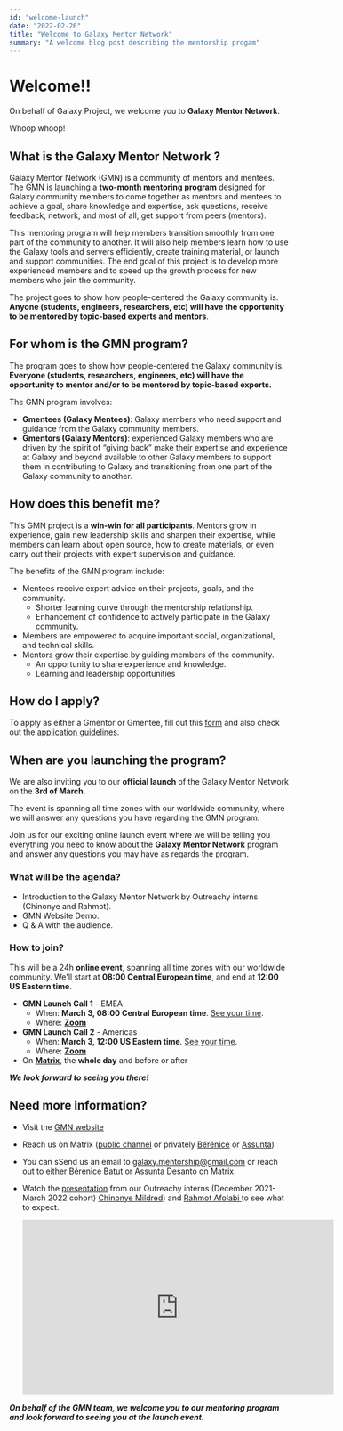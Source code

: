 ```yaml
---
id: "welcome-launch"
date: "2022-02-26"
title: "Welcome to Galaxy Mentor Network"
summary: "A welcome blog post describing the mentorship progam"
---
```


# Welcome!!

On behalf of Galaxy Project, we welcome you to **Galaxy Mentor Network**.

Whoop whoop!
## What is the Galaxy Mentor Network ?

Galaxy Mentor Network (GMN) is a community of mentors and mentees. The GMN is launching a **two-month mentoring program** designed for Galaxy community members to come together as mentors and mentees to achieve a goal, share knowledge and expertise, ask questions, receive feedback, network, and most of all, get support from peers (mentors).

<!-- The image is not rendering: ![Image showing the program timeline](./images/Program_timeline.svg)-->

This mentoring program will help members transition smoothly from one part of the community to another. It will also help members learn how to use the Galaxy tools and servers efficiently, create training material, or launch and support communities. The end goal of this project is to develop more experienced members and to speed up the growth process for new members who join the community.

The project goes to show how people-centered the Galaxy community is. **Anyone (students, engineers, researchers, etc) will have the opportunity to be mentored by topic-based experts and mentors**.
## For whom is the GMN program?

The program goes to show how people-centered the Galaxy community is. **Everyone (students,  researchers, engineers, etc) will have the opportunity to mentor and/or to be mentored by topic-based experts.**

The GMN program involves:
- **Gmentees (Galaxy Mentees)**: Galaxy members who need support and guidance from the Galaxy community members.
- **Gmentors (Galaxy Mentors)**: experienced Galaxy members who are driven by the spirit of “giving back” make their expertise and experience at Galaxy and beyond available to other Galaxy members to support them in contributing to Galaxy and transitioning from one part of the Galaxy community to another.

## How does this benefit me?

This GMN project is a **win-win for all participants**. Mentors grow in experience, gain new leadership skills and sharpen their expertise, while members can learn about open source, how to create materials, or even carry out their projects with expert supervision and guidance.

The benefits of the GMN program include:
- Mentees receive expert advice on their projects, goals, and the community.
   - Shorter learning curve through the mentorship relationship.
   - Enhancement of confidence to actively participate in the Galaxy community.
- Members are empowered to acquire important social, organizational, and technical skills.
- Mentors grow their expertise by guiding members of the community.
   - An opportunity to share experience and knowledge.
  - Learning and leadership opportunities

## How do I apply?

To apply as either a Gmentor or Gmentee, fill out this [form](https://forms.gle/nS5v8FYF7EpHwhKJ9) and also check out the [application guidelines](/application/).

## When are you launching the program?

We are also inviting you to our **official launch** of the Galaxy Mentor Network on the **3rd of March**.

The event is spanning all time zones with our worldwide community, where we will answer any questions you have regarding the GMN program. 

Join us for our exciting online launch event where we will be telling you everything you need to know about the **Galaxy Mentor Network** program and answer any questions you may have as regards the program.

### What will be the agenda?

- Introduction to the Galaxy Mentor Network by Outreachy interns (Chinonye and Rahmot).
- GMN Website Demo.
- Q & A with the audience.

### How to join? 

This will be a 24h **online event**, spanning all time zones with our worldwide community. We'll start at **08:00 Central European time**, and end at **12:00 US Eastern time**.

- **GMN Launch Call 1** - EMEA
  - <i class="fab fa-calendar"></i> When: **March 3, 08:00 Central European time**. [See your time](https://www.timeanddate.com/worldclock/fixedtime.html?msg=GMN+Launch+Call+1+-+EMEA&iso=20220303T08&p1=980&am=30).
  - <i class="fab fa-map"></i> Where: [**Zoom**](https://psu.zoom.us/j/95492229656?pwd=MUhxQU9maWtDVWRzOVpJNkoySVh2dz09)
- **GMN Launch Call 2** - Americas
  - <i class="fab fa-calendar"></i> When: **March 3, 12:00 US Eastern time**. [See your time](https://psu.zoom.us/j/95492229656?pwd=MUhxQU9maWtDVWRzOVpJNkoySVh2dz09).
  - <i class="fab fa-map"></i> Where: [**Zoom**](https://psu.zoom.us/j/98259853922?pwd=eTNQR2ZUcjJSSmZDcXBXYzE1YjlPUT09)
- On [**Matrix**](https://matrix.to/#/#gmn-lobby:matrix.org), the **whole day** and before or after

***We look forward to seeing you there!***

## Need more information?

- <i class="fab fa-hand-point-right"></i>Visit the [GMN website](/)
- <i class="fab fa-comments"></i> Reach us on Matrix ([public channel](https://matrix.to/#/#gmn-lobby:matrix.org) or privately [Bérénice](https://matrix.to/#/@bebatut:matrix.org) or [Assunta](https://matrix.to/#/@assuntad23:matrix.org))
- <i class="fab fa-envelope"></i> You can sSend us an email to [galaxy.mentorship@gmail.com](mailto:galaxy.mentorship@gmail.com) or reach out to either Bérénice Batut or Assunta Desanto on Matrix.
- <i class="fab fa-file-video"></i> Watch the [presentation](https://www.youtube.com/embed/w5PbI0lJGZc) from our Outreachy  interns (December 2021-March 2022 cohort) [Chinonye Mildred](https://github.com/Chinonyemildred)) and [Rahmot Afolabi ](https://github.com/rahmot)to see what to expect.

    <iframe width="560" height="315" src="https://www.youtube.com/embed/w5PbI0lJGZc" title="YouTube video player" frameborder="0" allow="accelerometer; autoplay; clipboard-write; encrypted-media; gyroscope; picture-in-picture" allowfullscreen></iframe>
    
***On behalf of the GMN team, we welcome you to our mentoring program and look forward to seeing you at the launch event.***


